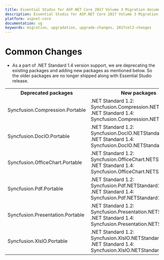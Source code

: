 ```yaml
---
title: Essential Studio for ASP.NET Core 2017 Volume 3 Migration document
description: Essential Studio for ASP.NET Core 2017 Volume 3 Migration document
platform: aspnet-core
documentation: ug
keywords: migration, upgradation, upgrade-changes, 2017vol3-changes
---
```


# Common Changes

* As a part of .NET Standard 1.4 version support, we are deprecating the existing packages and adding new packages as mentioned below. So the older packages are no longer shipped along with Essential Studio release.

<table class="params">
<tbody>
<tr>
<th>Deprecated packages</th>
<th>New packages</th>
</tr>
<tr>
<td>Syncfusion.Compression.Portable</td>
<td>
.NET Standard 1.2: <br/> Syncfusion.Compression.NETStandard12 <br/>
.NET Standard 1.4: <br/> Syncfusion.Compression.NETStandard14
</td>
</tr>
<tr>
<td>Syncfusion.DocIO.Portable</td>
<td>
.NET Standard 1.2: <br/> Syncfusion.DocIO.NETStandard12 <br/>
.NET Standard 1.4: <br/> Syncfusion.DocIO.NETStandard14
</td>
</tr>
<tr>
<td>Syncfusion.OfficeChart.Portable</td>
<td>
.NET Standard 1.2: <br/> Syncfusion.OfficeChart.NETStandard12 <br/>
.NET Standard 1.4: <br/> Syncfusion.OfficeChart.NETStandard14
</td>
</tr>
<tr>
<td>Syncfusion.Pdf.Portable</td>
<td>
.NET Standard 1.2: <br/> Syncfusion.Pdf.NETStandard12 <br/>
.NET Standard 1.4: <br/> Syncfusion.Pdf.NETStandard14
</td>
</tr>
<tr>
<td>Syncfusion.Presentation.Portable</td>
<td>
.NET Standard 1.2: <br/> Syncfusion.Presentation.NETStandard12 <br/>
.NET Standard 1.4: <br/> Syncfusion.Presentation.NETStandard14
</tr>
<tr>
<td>Syncfusion.XlsIO.Portable</td>
<td>
.NET Standard 1.2: <br/> Syncfusion.XlsIO.NETStandard12 <br/>
.NET Standard 1.4: <br/> Syncfusion.XlsIO.NETStandard14
</tr>
</tr>
</tbody>
</table>


